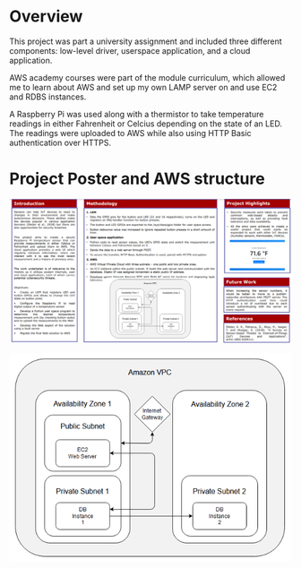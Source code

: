 # Overview
This project was part a university assignment and included three different components: low-level driver, userspace application, and a cloud application. 

AWS academy courses were part of the module curriculum, which allowed me to learn about AWS and set up my own LAMP server on and use EC2 and RDBS instances.

A Raspberry Pi was used along with a thermistor to take temperature readings in either Fahrenheit or Celcius depending on the state of an LED. The readings were uploaded to AWS while also using HTTP Basic authentication over HTTPS.

# Project Poster and AWS structure
![Project Poster](https://raw.githubusercontent.com/deyansp/AWS-IoT-Temperature-Sensor/main/project-poster.png)

![AWS Diagram](https://raw.githubusercontent.com/deyansp/AWS-IoT-Temperature-Sensor/main/AWS%20Structure%20Diagram.PNG)

